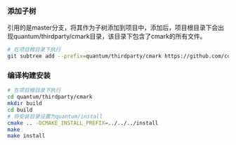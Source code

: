### 添加子树
引用的是master分支，将其作为子树添加到项目中，添加后，项目根目录下会出现quantum/thirdparty/cmark目录，该目录下包含了cmark的所有文件。
```bash
# 在项目根目录下执行
git subtree add --prefix=quantum/thirdparty/cmark https://github.com/commonmark/cmark.git master --squash
```

### 编译构建安装

```bash
# 在项目根目录下执行
cd quantum/thirdparty/cmark
mkdir build
cd build
# 将安装目录设置为quantum/install
cmake .. -DCMAKE_INSTALL_PREFIX=../../../install
make
make install
```